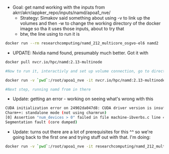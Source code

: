 - Goal: get namd working with the inputs from akrr/akrr/appker_repo/inputs/namd/apoa1_nve/
	- Strategy: Simakov said something about using -v to link up the volumes and then -w to change the working directory of the docker image so tha it uses those inputs, about to try that
	- btw, the line using to run it is

```bash
docker run --rm researchcomputing/namd_212_multicore_osgvo-el6 namd2
``` 

- UPDATE: Nvidia namd found, presumably much better. Got it with

```bash
docker pull nvcr.io/hpc/namd:2.13-multinode

#Now to run it, interactivly and set up volume connection, go to directory with all the namd input files and do

docker run -v `pwd`:/root/apoa1_nve -it nvcr.io/hpc/namd:2.13-multinode

#Next step, running namd from in there
```
- Update: getting an error - working on seeing what's wrong with this

```bash
CUDA initialization error on 24902da047d8: CUDA driver version is insufficient for CUDA runtime version
Charm++: standalone mode (not using charmrun)
[0] Assertion "num_devices > 0" failed in file machine-ibverbs.c line 482.
Segmentation fault (core dumped)
```
- Update: turns out there are a lot of prerequisites for this ^^ so we're going back to the first one and trying stuff out with that. I'm doing:

```bash
docker run -v `pwd`:/root/apoa1_nve -it researchcomputing/namd_212_multicore_osgvo-el6

```




















